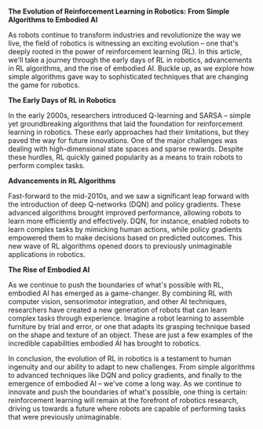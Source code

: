 **The Evolution of Reinforcement Learning in Robotics: From Simple Algorithms to Embodied AI**

As robots continue to transform industries and revolutionize the way we live, the field of robotics is witnessing an exciting evolution – one that's deeply rooted in the power of reinforcement learning (RL). In this article, we'll take a journey through the early days of RL in robotics, advancements in RL algorithms, and the rise of embodied AI. Buckle up, as we explore how simple algorithms gave way to sophisticated techniques that are changing the game for robotics.

**The Early Days of RL in Robotics**

In the early 2000s, researchers introduced Q-learning and SARSA – simple yet groundbreaking algorithms that laid the foundation for reinforcement learning in robotics. These early approaches had their limitations, but they paved the way for future innovations. One of the major challenges was dealing with high-dimensional state spaces and sparse rewards. Despite these hurdles, RL quickly gained popularity as a means to train robots to perform complex tasks.

**Advancements in RL Algorithms**

Fast-forward to the mid-2010s, and we saw a significant leap forward with the introduction of deep Q-networks (DQN) and policy gradients. These advanced algorithms brought improved performance, allowing robots to learn more efficiently and effectively. DQN, for instance, enabled robots to learn complex tasks by mimicking human actions, while policy gradients empowered them to make decisions based on predicted outcomes. This new wave of RL algorithms opened doors to previously unimaginable applications in robotics.

**The Rise of Embodied AI**

As we continue to push the boundaries of what's possible with RL, embodied AI has emerged as a game-changer. By combining RL with computer vision, sensorimotor integration, and other AI techniques, researchers have created a new generation of robots that can learn complex tasks through experience. Imagine a robot learning to assemble furniture by trial and error, or one that adapts its grasping technique based on the shape and texture of an object. These are just a few examples of the incredible capabilities embodied AI has brought to robotics.

In conclusion, the evolution of RL in robotics is a testament to human ingenuity and our ability to adapt to new challenges. From simple algorithms to advanced techniques like DQN and policy gradients, and finally to the emergence of embodied AI – we've come a long way. As we continue to innovate and push the boundaries of what's possible, one thing is certain: reinforcement learning will remain at the forefront of robotics research, driving us towards a future where robots are capable of performing tasks that were previously unimaginable.